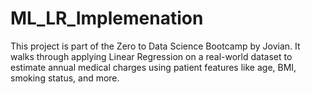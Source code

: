 # ML_LR_Implemenation
This project is part of the Zero to Data Science Bootcamp by Jovian. It walks through applying Linear Regression on a real-world dataset to estimate annual medical charges using patient features like age, BMI, smoking status, and more.
